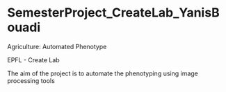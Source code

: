# SemesterProject_CreateLab_YanisBouadi
Agriculture: Automated Phenotype

EPFL - Create Lab

The aim of the project is to automate the phenotyping using image processing tools

